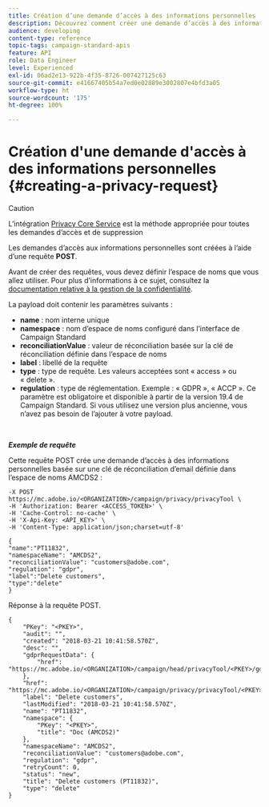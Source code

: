 ```yaml
---
title: Création d’une demande d’accès à des informations personnelles
description: Découvrez comment créer une demande d’accès à des informations personnelles avec les API
audience: developing
content-type: reference
topic-tags: campaign-standard-apis
feature: API
role: Data Engineer
level: Experienced
exl-id: 06ad2e13-922b-4f35-8726-007427125c63
source-git-commit: e41667405b54a7ed0e02889e3002807e4bfd3a05
workflow-type: ht
source-wordcount: '175'
ht-degree: 100%

---
```


# Création d&#39;une demande d&#39;accès à des informations personnelles {#creating-a-privacy-request}

>[!CAUTION]
>
>L’intégration [Privacy Core Service](https://adobe.io/apis/cloudplatform/gdpr.html) est la méthode appropriée pour toutes les demandes d’accès et de suppression <!--Starting 19.4, the use of the Campaign API and interface for access and delete requests is deprecated. For more on Campaign Standard deprecated and removed features, refer to [this page](../../rn/using/deprecated-features.md).-->

Les demandes d’accès aux informations personnelles sont créées à l’aide d’une requête **POST**.

Avant de créer des requêtes, vous devez définir l’espace de noms que vous allez utiliser. Pour plus d’informations à ce sujet, consultez la [documentation relative à la gestion de la confidentialité](../../start/using/privacy-requests.md).

La payload doit contenir les paramètres suivants :

* **name** : nom interne unique
* **namespace** : nom d’espace de noms configuré dans l’interface de Campaign Standard
* **reconciliationValue** : valeur de réconciliation basée sur la clé de réconciliation définie dans l’espace de noms
* **label** : libellé de la requête
* **type** : type de requête. Les valeurs acceptées sont « access » ou « delete ».
* **regulation** : type de réglementation. Exemple : « GDPR », « ACCP ». Ce paramètre est obligatoire et disponible à partir de la version 19.4 de Campaign Standard. Si vous utilisez une version plus ancienne, vous n’avez pas besoin de l’ajouter à votre payload.

<br/>

***Exemple de requête***

Cette requête POST crée une demande d’accès à des informations personnelles basée sur une clé de réconciliation d’email définie dans l’espace de noms AMCDS2 :

```
-X POST https://mc.adobe.io/<ORGANIZATION>/campaign/privacy/privacyTool \
-H 'Authorization: Bearer <ACCESS_TOKEN>' \
-H 'Cache-Control: no-cache' \
-H 'X-Api-Key: <API_KEY>' \
-H 'Content-Type: application/json;charset=utf-8'

{
"name":"PT11832",
"namespaceName": "AMCDS2",
"reconciliationValue": "customers@adobe.com",
"regulation": "gdpr",
"label":"Delete customers",
"type":"delete"
}
```

Réponse à la requête POST.

```
{
    "PKey": "<PKEY>",
    "audit": "",
    "created": "2018-03-21 10:41:58.570Z",
    "desc": "",
    "gdprRequestData": {
        "href": "https://mc.adobe.io/<ORGANIZATION>/campaign/head/privacyTool/<PKEY>/gdprRequestData/"
    },
    "href": "https://mc.adobe.io/<ORGANIZATION>/campaign/privacy/privacyTool/<PKEY>",
    "label": "Delete customers",
    "lastModified": "2018-03-21 10:41:58.570Z",
    "name": "PT11832",
    "namespace": {
        "PKey": "<PKEY>",
        "title": "Doc (AMCDS2)"
    },
    "namespaceName": "AMCDS2",
    "reconciliationValue": "customers@adobe.com",
    "regulation": "gdpr",
    "retryCount": 0,
    "status": "new",
    "title": "Delete customers (PT11832)",
    "type": "delete"
}
```
